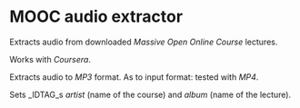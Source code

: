 # MOOC audio extractor

Extracts audio from downloaded _Massive Open Online Course_ lectures.

Works with *Coursera*.

Extracts audio to _MP3_ format. As to input format: tested with _MP4_.

Sets _IDTAG_s _artist_ (name of the course) and _album_ (name of the lecture).
